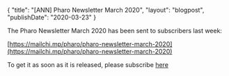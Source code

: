 {
"title": "[ANN] Pharo Newsletter March 2020",
"layout": "blogpost",
"publishDate": "2020-03-23"
}


The Pharo Newsletter March 2020 has been sent to subscribers last week:

[https://mailchi.mp/pharo/pharo-newsletter-march-2020](https://mailchi.mp/pharo/pharo-newsletter-march-2020)

To get it as soon as it is released, please subscribe [here](http://eepurl.com/bykqWn)
